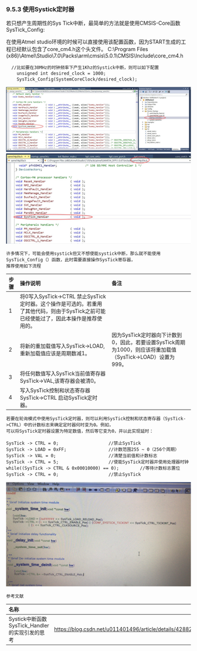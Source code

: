 
### 9.5.3 使用Systick定时器
若只想产生周期性的Sys Tick中断，最简单的方法就是使用CMSIS-Core函数SysTick_Config:

在使用Atmel studio环境的时候可以直接使用该配置函数，因为START生成的工程已经默认包含了core_cm4.h这个头文件。
C:\Program Files (x86)\Atmel\Studio\7.0\Packs\arm\cmsis\5.0.1\CMSIS\Include\core_cm4.h

```
  //比如要在30MHz的时钟频率下产生1Khz的Systick中断，则可以如下配置
	unsigned int desired_clock = 1000;                
	SysTick_Config(SystemCoreClock/desired_clock);
```

![images](https://github.com/yuchengstudio/ARM-Cortex-M3-Cortex-M4-/blob/master/chapter%209/pictures/Systick001.jpg)
![images](https://github.com/yuchengstudio/ARM-Cortex-M3-Cortex-M4-/blob/master/chapter%209/pictures/Systick002.jpg)



```
许多情况下，可能会使用systick但又不想使能systick中断，那么就不能使用SysTick_Config（）函数，此时需要直接操作SysTick寄存器，
推荐使用如下流程
```

 | 步骤 | 操作说明 | 备注 |
 | :------ | :----- | :---- |
 |1|将0写入SysTick->CTRL 禁止SysTick定时器。这个操作是可选的。若重用了其他代码，则由于SysTick之前可能已经使能过了，因此本操作是推荐使用的。||
 |2|将新的重加载值写入SysTick->LOAD,重新加载值应该是周期数减1。|因为SysTick定时器向下计数到0，因此，若要设置SysTick周期为1000，则应该将重加载值（SysTick->LOAD）设置为999。|
 |3|将任何数值写入SysTick当前值寄存器SysTick->VAL,该寄存器会被清0。||
 |4|写入SysTick控制和状态寄存器SysTick->CTRL 启动SysTick定时器。||
 
 ```
 若要在轮询模式中使用SysTick定时器，则可以利用SysTick控制和状态寄存器（SysTick->CTRL）中的计数标志来确定定时器何时变为0。例如，
 可以将SysTick定时器设置为特定数值，然后等它变为0，并以此实现延时：
 
 SysTick -> CTRL = 0;	   				//禁止SysTick
 SysTick -> LOAD = 0xFF;				//计数范围255 ~ 0（256个周期）
 SysTick -> VAL = 0;					//清楚当前值和计数标志
 SysTick -> CTRL = 5;					//使能SysTick定时器并使用处理器时钟
 while((SysTick -> CTRL & 0x00010000) == 0);		//等待计数标志置位
 SysTick -> CTRL = 0;					//禁止SysTick
 ```

![images](https://github.com/yuchengstudio/ARM-Cortex-M3-Cortex-M4-/blob/master/chapter%209/pictures/Systick003.jpg)

    参考文献
 | 名称 | 链接 | 说明 |
 | :------ | -----: | :----: | 
 | Systick中断函数SysTick_Handler的实现引发的思考 | https://blog.csdn.net/u011401496/article/details/42882553 | 理解SysTick_Handler | 





